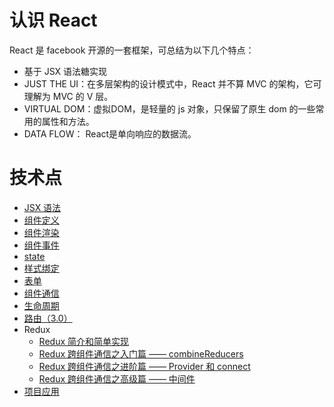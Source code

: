 # 认识 React
React 是 facebook 开源的一套框架，可总结为以下几个特点：
- 基于 JSX 语法糖实现
- JUST THE UI：在多层架构的设计模式中，React 并不算 MVC 的架构，它可理解为 MVC 的 V 层。
- VIRTUAL DOM：虚拟DOM，是轻量的 js 对象，只保留了原生 dom 的一些常用的属性和方法。
- DATA FLOW： React是单向响应的数据流。

# 技术点
- [JSX 语法](https://github.com/wscats/react-tutorial/tree/master/reactjsx)
- [组件定义](https://github.com/wscats/react-tutorial/tree/master/reactcomponent/src/define)
- [组件渲染](https://github.com/wscats/react-tutorial/tree/master/reactcomponent/src/render)
- [组件事件](https://github.com/wscats/react-tutorial/tree/master/reactcomponent/src/event)
- [state](https://github.com/wscats/react-tutorial/tree/master/reactcomponent/src/state)
- [样式绑定](https://github.com/wscats/react-tutorial/tree/master/reactcomponent/src/style)
- [表单](https://github.com/wscats/react-tutorial/tree/master/reactcomponent/src/form)
- [组件通信](https://github.com/wscats/react-tutorial/tree/master/reactcomponent/src/communication)
- [生命周期](https://github.com/wscats/react-tutorial/tree/master/reactcomponent/src/lifecycle)
- [路由（3.0）](https://github.com/wscats/react-tutorial/tree/master/reactrouter)
- Redux
    - [Redux 简介和简单实现](https://github.com/wscats/react-tutorial/tree/master/reactredux)
    - [Redux 跨组件通信之入门篇 —— combineReducers](https://github.com/wscats/react-tutorial/tree/master/reactredux/combineReducers)
    - [Redux 跨组件通信之进阶篇 —— Provider 和 connect](https://github.com/wscats/react-tutorial/tree/master/reactredux/connetProvider)
    - [Redux 跨组件通信之高级篇 —— 中间件](https://github.com/wscats/react-tutorial/tree/master/reactredux/middleware)
- [项目应用](https://wscats.github.io/react/reactERP/index.html#/login)
